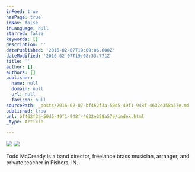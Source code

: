 ```yaml
---
inFeed: true
hasPage: true
inNav: false
inLanguage: null
starred: false
keywords: []
description: ''
datePublished: '2016-02-07T19:09:06.600Z'
dateModified: '2016-02-07T19:08:33.771Z'
title: ''
author: []
authors: []
publisher:
  name: null
  domain: null
  url: null
  favicon: null
sourcePath: _posts/2016-02-07-bf462f3a-50d5-49f1-948f-4632e358a57e.md
published: true
url: bf462f3a-50d5-49f1-948f-4632e358a57e/index.html
_type: Article

---
```

![](https://the-grid-user-content.s3-us-west-2.amazonaws.com/79966681-62c6-4dca-86a7-bd42dfa14bd8.jpg)
![](https://the-grid-user-content.s3-us-west-2.amazonaws.com/67add2e8-f6f2-4bac-8327-93033e36f4a8.JPG)

Todd McCready is a band director, freelance brass musician, arranger,  and private teacher in Fishers, IN.